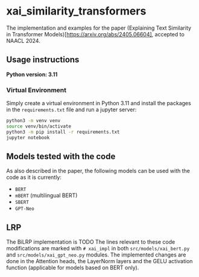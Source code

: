 # xai_similarity_transformers
The implementation and examples for the paper (Explaining Text Similarity in Transformer Models)[https://arxiv.org/abs/2405.06604], accepted to NAACL 2024.

## Usage instructions
**Python version: 3.11**

### Virtual Environment
Simply create a virtual environment in Python 3.11 and install the packages in the `requirements.txt` file and run a jupyter server:

```bash
python3 -m venv venv
source venv/bin/activate
python3 -m pip install -r requirements.txt
jupyter notebook
```

## Models tested with the code
As also described in the paper, the following models can be used with the code as it is currently:

* `BERT`
* `mBERT` (multilingual BERT)
* `SBERT` 
* `GPT-Neo` 

## LRP 
The BiLRP implementation is TODO
The lines relevant to these code modifications are marked with `# xai_impl` in both `src/models/xai_bert.py` and `src/models/xai_gpt_neo.py` modules. The implemented changes are done in the Attention heads, the LayerNorm layers and the GELU activation function (applicable for models based on BERT only).
